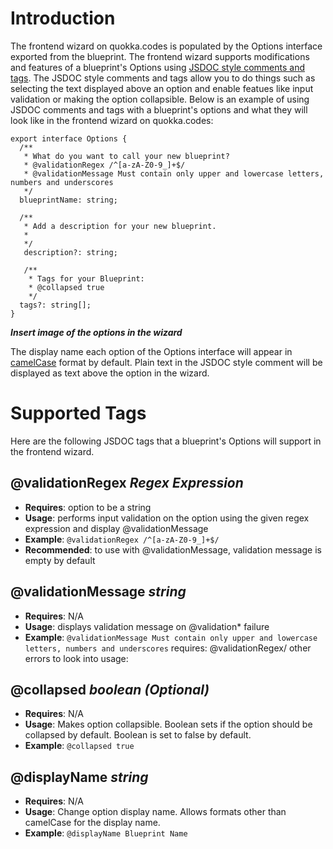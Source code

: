 # Introduction

The frontend wizard on quokka.codes is populated by the Options interface exported from the blueprint. The frontend wizard supports modifications and features of a blueprint's Options using [JSDOC style comments and tags](https://jsdoc.app/about-getting-started.html). The JSDOC style comments and tags allow you to do things such as selecting the text displayed above an option and enable featues like input validation or making the option collapsible. Below is an example of using JSDOC comments and tags with a blueprint's options and what they will look like in the frontend wizard on quokka.codes:

```
export interface Options {
  /**
   * What do you want to call your new blueprint?
   * @validationRegex /^[a-zA-Z0-9_]+$/
   * @validationMessage Must contain only upper and lowercase letters, numbers and underscores
   */
  blueprintName: string;

  /**
   * Add a description for your new blueprint.
   *
   */
   description?: string;

   /**
    * Tags for your Blueprint:
    * @collapsed true
    */
  tags?: string[];
}
```
***Insert image of the options in the wizard***


The display name each option of the Options interface will appear in [camelCase](https://en.wikipedia.org/wiki/Camel_case) format by default. Plain text in the JSDOC style comment will be displayed as text above the option in the wizard.

# Supported Tags

Here are the following JSDOC tags that a blueprint's Options will support in the frontend wizard.

## @validationRegex *Regex Expression*
- **Requires**: option to be a string
- **Usage**: performs input validation on the option using the given regex expression and display @validationMessage
- **Example**: `@validationRegex /^[a-zA-Z0-9_]+$/`
- **Recommended**: to use with @validationMessage, validation message is empty by default

## @validationMessage *string*
- **Requires**: N/A
- **Usage**: displays validation message on @validation* failure
- **Example**: `@validationMessage Must contain only upper and lowercase letters, numbers and underscores`
requires: @validationRegex/ other errors to look into
usage:

## @collapsed *boolean (Optional)*
- **Requires**: N/A
- **Usage**: Makes option collapsible. Boolean sets if the option should be collapsed by default. Boolean is set to false by default.
- **Example**: `@collapsed true`

## @displayName *string*
- **Requires**: N/A
- **Usage**: Change option display name. Allows formats other than camelCase for the display name.
- **Example**: `@displayName Blueprint Name`
